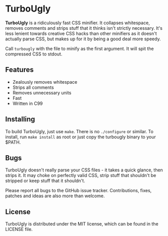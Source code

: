 # TurboUgly

**TurboUgly** is a ridiculously fast CSS minifier. It collapses whitespace, removes comments and strips stuff that it thinks isn't strictly necessary. It's less lenient towards creative CSS hacks than other minifiers as it doesn't actually parse CSS, but makes up for it by being a good deal more speedy.

Call `turbougly` with the file to minify as the first argument. It will spit the compressed CSS to stdout.

## Features

- Zealously removes whitespace
- Strips all comments
- Removes unnecessary units
- Fast
- Written in C99

## Installing

To build TurboUgly, just use `make`. There is no `./configure` or similar. To install, run `make install` as root or just copy the turbougly binary to your $PATH.

## Bugs

TurboUgly doesn't really parse your CSS files - it takes a quick glance, then strips it. It may choke on perfectly valid CSS, strip stuff that shouldn't be stripped or keep stuff that it shouldn't.

Please report all bugs to the GitHub issue tracker. Contributions, fixes, patches and ideas are also more than welcome.

## License

TurboUgly is distributed under the MIT license, which can be found in the LICENSE file.

